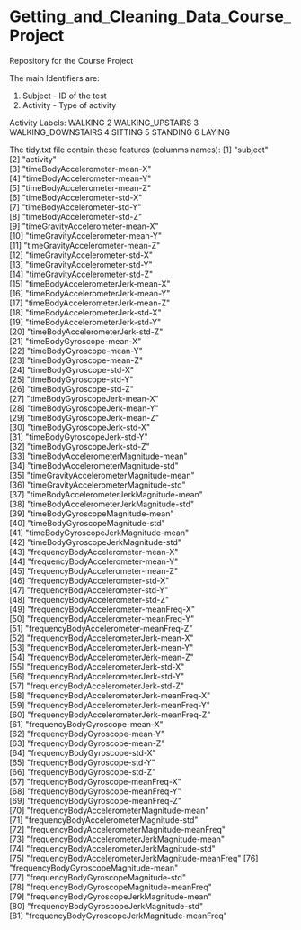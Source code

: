 # Getting_and_Cleaning_Data_Course_Project
Repository for the Course Project


The main Identifiers are:
1. Subject - ID of the test
2. Activity - Type of activity

Activity Labels: 
WALKING
2 WALKING_UPSTAIRS
3 WALKING_DOWNSTAIRS
4 SITTING
5 STANDING
6 LAYING


The tidy.txt file contain these features (columms names):
 [1] "subject"                                         
 [2] "activity"                                        
 [3] "timeBodyAccelerometer-mean-X"                    
 [4] "timeBodyAccelerometer-mean-Y"                    
 [5] "timeBodyAccelerometer-mean-Z"                    
 [6] "timeBodyAccelerometer-std-X"                     
 [7] "timeBodyAccelerometer-std-Y"                     
 [8] "timeBodyAccelerometer-std-Z"                     
 [9] "timeGravityAccelerometer-mean-X"                 
[10] "timeGravityAccelerometer-mean-Y"                 
[11] "timeGravityAccelerometer-mean-Z"                 
[12] "timeGravityAccelerometer-std-X"                  
[13] "timeGravityAccelerometer-std-Y"                  
[14] "timeGravityAccelerometer-std-Z"                  
[15] "timeBodyAccelerometerJerk-mean-X"                
[16] "timeBodyAccelerometerJerk-mean-Y"                
[17] "timeBodyAccelerometerJerk-mean-Z"                
[18] "timeBodyAccelerometerJerk-std-X"                 
[19] "timeBodyAccelerometerJerk-std-Y"                 
[20] "timeBodyAccelerometerJerk-std-Z"                 
[21] "timeBodyGyroscope-mean-X"                        
[22] "timeBodyGyroscope-mean-Y"                        
[23] "timeBodyGyroscope-mean-Z"                        
[24] "timeBodyGyroscope-std-X"                         
[25] "timeBodyGyroscope-std-Y"                         
[26] "timeBodyGyroscope-std-Z"                         
[27] "timeBodyGyroscopeJerk-mean-X"                    
[28] "timeBodyGyroscopeJerk-mean-Y"                    
[29] "timeBodyGyroscopeJerk-mean-Z"                    
[30] "timeBodyGyroscopeJerk-std-X"                     
[31] "timeBodyGyroscopeJerk-std-Y"                     
[32] "timeBodyGyroscopeJerk-std-Z"                     
[33] "timeBodyAccelerometerMagnitude-mean"             
[34] "timeBodyAccelerometerMagnitude-std"              
[35] "timeGravityAccelerometerMagnitude-mean"          
[36] "timeGravityAccelerometerMagnitude-std"           
[37] "timeBodyAccelerometerJerkMagnitude-mean"         
[38] "timeBodyAccelerometerJerkMagnitude-std"          
[39] "timeBodyGyroscopeMagnitude-mean"                 
[40] "timeBodyGyroscopeMagnitude-std"                  
[41] "timeBodyGyroscopeJerkMagnitude-mean"             
[42] "timeBodyGyroscopeJerkMagnitude-std"              
[43] "frequencyBodyAccelerometer-mean-X"               
[44] "frequencyBodyAccelerometer-mean-Y"               
[45] "frequencyBodyAccelerometer-mean-Z"               
[46] "frequencyBodyAccelerometer-std-X"                
[47] "frequencyBodyAccelerometer-std-Y"                
[48] "frequencyBodyAccelerometer-std-Z"                
[49] "frequencyBodyAccelerometer-meanFreq-X"           
[50] "frequencyBodyAccelerometer-meanFreq-Y"           
[51] "frequencyBodyAccelerometer-meanFreq-Z"           
[52] "frequencyBodyAccelerometerJerk-mean-X"           
[53] "frequencyBodyAccelerometerJerk-mean-Y"           
[54] "frequencyBodyAccelerometerJerk-mean-Z"           
[55] "frequencyBodyAccelerometerJerk-std-X"            
[56] "frequencyBodyAccelerometerJerk-std-Y"            
[57] "frequencyBodyAccelerometerJerk-std-Z"            
[58] "frequencyBodyAccelerometerJerk-meanFreq-X"       
[59] "frequencyBodyAccelerometerJerk-meanFreq-Y"       
[60] "frequencyBodyAccelerometerJerk-meanFreq-Z"       
[61] "frequencyBodyGyroscope-mean-X"                   
[62] "frequencyBodyGyroscope-mean-Y"                   
[63] "frequencyBodyGyroscope-mean-Z"                   
[64] "frequencyBodyGyroscope-std-X"                    
[65] "frequencyBodyGyroscope-std-Y"                    
[66] "frequencyBodyGyroscope-std-Z"                    
[67] "frequencyBodyGyroscope-meanFreq-X"               
[68] "frequencyBodyGyroscope-meanFreq-Y"               
[69] "frequencyBodyGyroscope-meanFreq-Z"               
[70] "frequencyBodyAccelerometerMagnitude-mean"        
[71] "frequencyBodyAccelerometerMagnitude-std"         
[72] "frequencyBodyAccelerometerMagnitude-meanFreq"    
[73] "frequencyBodyAccelerometerJerkMagnitude-mean"    
[74] "frequencyBodyAccelerometerJerkMagnitude-std"     
[75] "frequencyBodyAccelerometerJerkMagnitude-meanFreq"
[76] "frequencyBodyGyroscopeMagnitude-mean"            
[77] "frequencyBodyGyroscopeMagnitude-std"             
[78] "frequencyBodyGyroscopeMagnitude-meanFreq"        
[79] "frequencyBodyGyroscopeJerkMagnitude-mean"        
[80] "frequencyBodyGyroscopeJerkMagnitude-std"         
[81] "frequencyBodyGyroscopeJerkMagnitude-meanFreq" 
